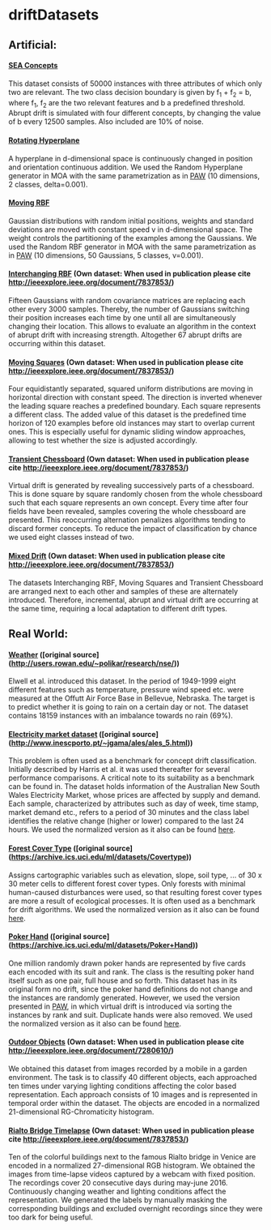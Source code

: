 # driftDatasets

## Artificial:

#### [SEA Concepts](https://github.com/vlosing/driftDatasets/tree/master/artificial/sea)
This dataset consists of 50000 instances with three attributes of which only two are relevant.
The two class decision boundary is given by f<sub>1</sub> + f<sub>2</sub> = b, where f<sub>1</sub>, f<sub>2</sub> are the two relevant features and b a predefined threshold.
Abrupt drift is simulated with four different concepts, by changing the value of b every 12500 samples.
Also included are 10\% of noise.

#### [Rotating Hyperplane](https://github.com/vlosing/driftDatasets/tree/master/artificial/hyperplane)
A hyperplane in d-dimensional space is continuously changed in position and orientation continuous addition.
We used the Random Hyperplane generator in MOA with the same parametrization as in [PAW](https://users.ics.aalto.fi/jesse/papers/article2_SAC.pdf) (10 dimensions, 2 classes, delta=0.001).

#### [Moving RBF](https://github.com/vlosing/driftDatasets/tree/master/artificial/rbf)
Gaussian distributions with random initial positions, weights and standard deviations are moved with constant speed v in d-dimensional space. The weight controls the partitioning of the examples among the Gaussians.
We used the Random RBF generator in MOA with the same parametrization as in [PAW](https://users.ics.aalto.fi/jesse/papers/article2_SAC.pdf) (10 dimensions, 50 Gaussians, 5 classes, v=0.001).

#### [Interchanging RBF](https://github.com/vlosing/driftDatasets/tree/master/artificial/rbf) (Own dataset: When used in publication please cite http://ieeexplore.ieee.org/document/7837853/) 
Fifteen Gaussians with random covariance matrices are replacing each other every 3000 samples. Thereby, the number of Gaussians switching their position increases each time by one
until all are simultaneously changing their location. This allows to evaluate an algorithm in the context of abrupt drift with increasing strength. Altogether 67 abrupt drifts are occurring within this dataset.

#### [Moving Squares](https://github.com/vlosing/driftDatasets/tree/master/artificial/movingSquares) (Own dataset: When used in publication please cite http://ieeexplore.ieee.org/document/7837853/) 
Four equidistantly separated, squared uniform distributions are moving in horizontal direction with constant speed. The direction is inverted whenever the leading square reaches a predefined boundary.
Each square represents a different class. 
The added value of this dataset is the predefined time horizon of 120 examples before old instances may start to overlap current ones. This is especially useful for dynamic sliding window approaches, allowing to test whether the size is adjusted accordingly.

#### [Transient Chessboard](https://github.com/vlosing/driftDatasets/tree/master/artificial/chess) (Own dataset: When used in publication please cite http://ieeexplore.ieee.org/document/7837853/) 
Virtual drift is generated by revealing successively parts of a chessboard. This is done square by square randomly chosen from the whole chessboard such that each square represents an own concept. 
Every time after four fields have been revealed, samples covering the whole chessboard are presented. 
This reoccurring alternation penalizes algorithms tending to discard former concepts. To reduce the impact of classification by chance we used eight classes instead of two.

#### [Mixed Drift](https://github.com/vlosing/driftDatasets/tree/master/artificial/mixedDrift) (Own dataset: When used in publication please cite http://ieeexplore.ieee.org/document/7837853/) 
The datasets Interchanging RBF, Moving Squares and Transient Chessboard are arranged next to each other and samples of these are alternately introduced.
Therefore, incremental, abrupt and virtual drift are occurring at the same time, requiring a local adaptation to different drift types.  

## Real World:

#### [Weather](https://github.com/vlosing/driftDatasets/tree/master/realWorld/weather) ([original source] (http://users.rowan.edu/~polikar/research/nse/))
Elwell et al. introduced this dataset. In the period of 1949-1999 eight different features such as temperature, pressure wind speed etc. were measured at the Offutt Air Force Base in Bellevue, Nebraska. 
The target is to predict whether it is going to rain on a certain day or not.
The dataset contains 18159 instances with an imbalance towards no rain (69%).

#### [Electricity market dataset](https://github.com/vlosing/driftDatasets/tree/master/realWorld/Elec2) ([original source] (http://www.inescporto.pt/~jgama/ales/ales_5.html))
This problem is often used as a benchmark for concept drift classification. Initially described by Harris et al. it was used thereafter for several performance comparisons. 
A critical note to its suitability as a benchmark can be found in.
The dataset holds information of the Australian New South Wales Electricity Market, whose prices are affected by supply and demand. Each sample, characterized by attributes such as day of week, time stamp, market demand etc., refers to a period of 30 minutes and the class label identifies the relative change (higher or lower) compared to the last 24 hours.
We used the normalized version as it also can be found [here](http://moa.cms.waikato.ac.nz/datasets/).

#### [Forest Cover Type](https://github.com/vlosing/driftDatasets/tree/master/realWorld/covType) ([original source] (https://archive.ics.uci.edu/ml/datasets/Covertype))
Assigns cartographic variables such as elevation, slope, soil type, ... of 30 x 30 meter cells to different forest cover types. Only forests with minimal human-caused disturbances were used, so that resulting forest cover types are more a result of ecological processes. It is often used as a benchmark for drift algorithms. We used the normalized version as it also can be found [here](http://moa.cms.waikato.ac.nz/datasets/).

#### [Poker Hand](https://github.com/vlosing/driftDatasets/tree/master/realWorld/poker) ([original source] (https://archive.ics.uci.edu/ml/datasets/Poker+Hand))
One million randomly drawn poker hands are represented by five cards each encoded with its suit and rank. The class is the resulting poker hand itself such as one pair, full house and so forth.
This dataset has in its original form no drift, since the poker hand definitions do not change and the instances are randomly generated. However, we used the version presented in [PAW](https://users.ics.aalto.fi/jesse/papers/article2_SAC.pdf), in which virtual drift is introduced via sorting the instances by rank and suit. Duplicate hands were also removed.
We used the normalized version as it also can be found [here](http://moa.cms.waikato.ac.nz/datasets/).

#### [Outdoor Objects](https://github.com/vlosing/driftDatasets/tree/master/realWorld/outdoor) (Own dataset: When used in publication please cite http://ieeexplore.ieee.org/document/7280610/)
We obtained this dataset from images recorded by a mobile in a garden environment. The task is to classify 40 different objects, each approached ten times under varying lighting conditions
affecting the color based representation. Each approach consists of 10 images and is represented in temporal order within the dataset. The objects are encoded in a normalized 21-dimensional RG-Chromaticity histogram.

#### [Rialto Bridge Timelapse](https://github.com/vlosing/driftDatasets/tree/master/realWorld/rialto) (Own dataset: When used in publication please cite http://ieeexplore.ieee.org/document/7837853/) 
Ten of the colorful buildings next to the famous Rialto bridge in Venice are encoded in a normalized 27-dimensional RGB histogram. We obtained the images from time-lapse videos captured by a webcam with fixed position. The recordings cover 20 consecutive days during may-june 2016. Continuously changing weather and lighting conditions affect the representation.
We generated the labels by manually masking the corresponding buildings and excluded overnight recordings since they were too dark for being useful.  

